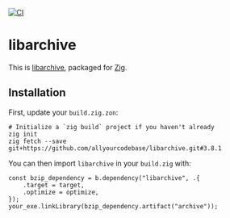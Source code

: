 [![CI](https://github.com/allyourcodebase/libarchive/actions/workflows/ci.yaml/badge.svg)](https://github.com/allyourcodebase/libarchive/actions)

# libarchive

This is [libarchive](ttps://github.com/libarchive/libarchive), packaged for [Zig](https://ziglang.org/).

## Installation

First, update your `build.zig.zon`:

```
# Initialize a `zig build` project if you haven't already
zig init
zig fetch --save git+https://github.com/allyourcodebase/libarchive.git#3.8.1
```

You can then import `libarchive` in your `build.zig` with:

```zig
const bzip_dependency = b.dependency("libarchive", .{
    .target = target,
    .optimize = optimize,
});
your_exe.linkLibrary(bzip_dependency.artifact("archive"));
```

